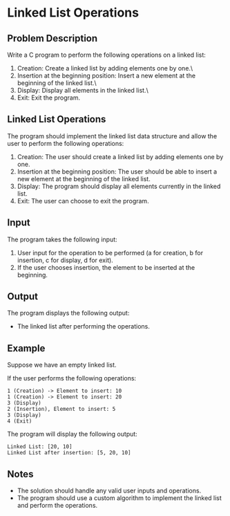 # Linked List Operations

## Problem Description

Write a C program to perform the following operations on a linked list:

1. Creation: Create a linked list by adding elements one by one.\
2. Insertion at the beginning position: Insert a new element at the beginning of the linked list.\
3. Display: Display all elements in the linked list.\
4. Exit: Exit the program.

## Linked List Operations

The program should implement the linked list data structure and allow the user to perform the following operations:

1. Creation: The user should create a linked list by adding elements one by one.
2. Insertion at the beginning position: The user should be able to insert a new element at the beginning of the linked list.
3. Display: The program should display all elements currently in the linked list.
4. Exit: The user can choose to exit the program.

## Input

The program takes the following input:

1. User input for the operation to be performed (a for creation, b for insertion, c for display, d for exit).
2. If the user chooses insertion, the element to be inserted at the beginning.

## Output

The program displays the following output:

- The linked list after performing the operations.

## Example

Suppose we have an empty linked list.

If the user performs the following operations:

`1 (Creation) -> Element to insert: 10`\
`1 (Creation) -> Element to insert: 20`\
`3 (Display)`\
`2 (Insertion), Element to insert: 5`\
`3 (Display)`\
`4 (Exit)`


The program will display the following output:

`Linked List: [20, 10]`\
`Linked List after insertion: [5, 20, 10]`


## Notes

- The solution should handle any valid user inputs and operations.
- The program should use a custom algorithm to implement the linked list and perform the operations.
